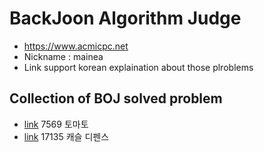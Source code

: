 # BackJoon Algorithm Judge
- https://www.acmicpc.net
- Nickname : mainea
- Link support korean explaination about those plroblems

## Collection of BOJ solved problem

-  [link](https://dev-wd.github.io/algorithm/2019-11-23-algorithm-backjoon7569/) 7569 토마토
-  [link](https://dev-wd.github.io/algorithm/2019-11-25-algorithm-backjoon17135/) 17135 캐슬 디펜스

